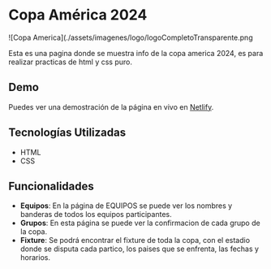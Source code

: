 # Copa América 2024

![Copa America](./assets/imagenes/logo/logoCompletoTransparente.png 

Esta es una pagina donde se muestra info de la copa america 2024, es para realizar practicas de html y css puro.

## Demo

Puedes ver una demostración de la página en vivo en [Netlify](https://copa-america-info.netlify.app/).

## Tecnologías Utilizadas
- HTML
- CSS


## Funcionalidades

- **Equipos**: En la página de EQUIPOS se puede ver los nombres y banderas de todos los equipos participantes.
- **Grupos**: En esta página se puede ver la confirmacion de cada grupo de la copa.
- **Fixture**: Se podrá encontrar el fixture de toda la copa, con el estadio donde se disputa cada partico, los paises que se enfrenta, las fechas y horarios.

